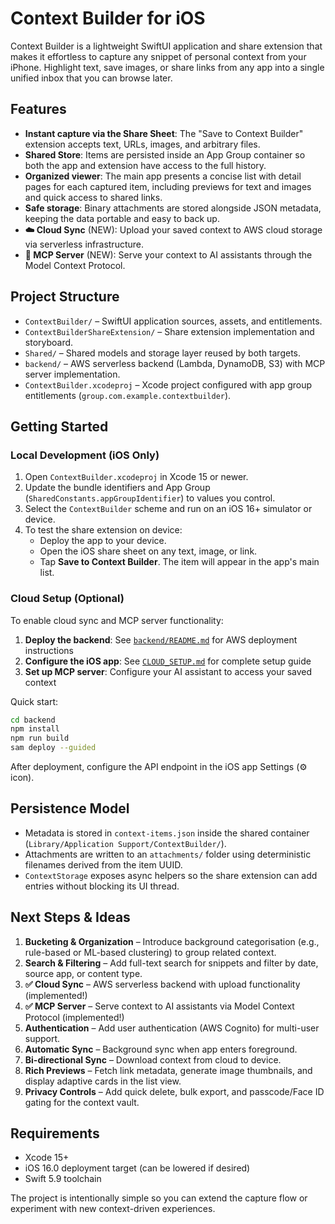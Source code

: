 # Context Builder for iOS

Context Builder is a lightweight SwiftUI application and share extension that makes it effortless to capture any snippet of personal context from your iPhone. Highlight text, save images, or share links from any app into a single unified inbox that you can browse later.

## Features
- **Instant capture via the Share Sheet**: The "Save to Context Builder" extension accepts text, URLs, images, and arbitrary files.
- **Shared Store**: Items are persisted inside an App Group container so both the app and extension have access to the full history.
- **Organized viewer**: The main app presents a concise list with detail pages for each captured item, including previews for text and images and quick access to shared links.
- **Safe storage**: Binary attachments are stored alongside JSON metadata, keeping the data portable and easy to back up.
- **☁️ Cloud Sync** (NEW): Upload your saved context to AWS cloud storage via serverless infrastructure.
- **🤖 MCP Server** (NEW): Serve your context to AI assistants through the Model Context Protocol.

## Project Structure
- `ContextBuilder/` – SwiftUI application sources, assets, and entitlements.
- `ContextBuilderShareExtension/` – Share extension implementation and storyboard.
- `Shared/` – Shared models and storage layer reused by both targets.
- `backend/` – AWS serverless backend (Lambda, DynamoDB, S3) with MCP server implementation.
- `ContextBuilder.xcodeproj` – Xcode project configured with app group entitlements (`group.com.example.contextbuilder`).

## Getting Started

### Local Development (iOS Only)
1. Open `ContextBuilder.xcodeproj` in Xcode 15 or newer.
2. Update the bundle identifiers and App Group (`SharedConstants.appGroupIdentifier`) to values you control.
3. Select the `ContextBuilder` scheme and run on an iOS 16+ simulator or device.
4. To test the share extension on device:
   - Deploy the app to your device.
   - Open the iOS share sheet on any text, image, or link.
   - Tap **Save to Context Builder**. The item will appear in the app's main list.

### Cloud Setup (Optional)
To enable cloud sync and MCP server functionality:

1. **Deploy the backend**: See [`backend/README.md`](backend/README.md) for AWS deployment instructions
2. **Configure the iOS app**: See [`CLOUD_SETUP.md`](CLOUD_SETUP.md) for complete setup guide
3. **Set up MCP server**: Configure your AI assistant to access your saved context

Quick start:
```bash
cd backend
npm install
npm run build
sam deploy --guided
```

After deployment, configure the API endpoint in the iOS app Settings (⚙️ icon).

## Persistence Model
- Metadata is stored in `context-items.json` inside the shared container (`Library/Application Support/ContextBuilder/`).
- Attachments are written to an `attachments/` folder using deterministic filenames derived from the item UUID.
- `ContextStorage` exposes async helpers so the share extension can add entries without blocking its UI thread.

## Next Steps & Ideas
1. **Bucketing & Organization** – Introduce background categorisation (e.g., rule-based or ML-based clustering) to group related context.
2. **Search & Filtering** – Add full-text search for snippets and filter by date, source app, or content type.
3. **✅ Cloud Sync** – AWS serverless backend with upload functionality (implemented!)
4. **✅ MCP Server** – Serve context to AI assistants via Model Context Protocol (implemented!)
5. **Authentication** – Add user authentication (AWS Cognito) for multi-user support.
6. **Automatic Sync** – Background sync when app enters foreground.
7. **Bi-directional Sync** – Download context from cloud to device.
8. **Rich Previews** – Fetch link metadata, generate image thumbnails, and display adaptive cards in the list view.
9. **Privacy Controls** – Add quick delete, bulk export, and passcode/Face ID gating for the context vault.

## Requirements
- Xcode 15+
- iOS 16.0 deployment target (can be lowered if desired)
- Swift 5.9 toolchain

The project is intentionally simple so you can extend the capture flow or experiment with new context-driven experiences.
